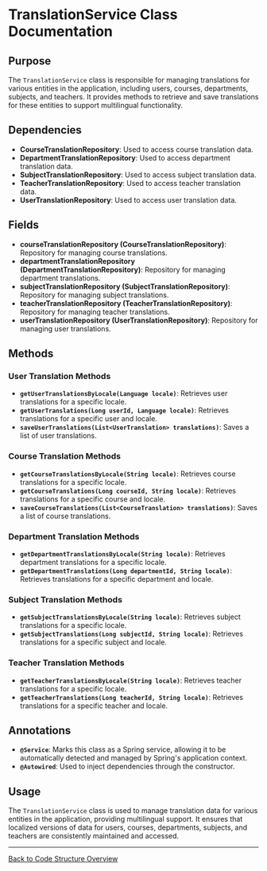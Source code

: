 # TranslationService Class Documentation

## Purpose

The `TranslationService` class is responsible for managing translations for various entities in the application, including users, courses, departments, subjects, and teachers. It provides methods to retrieve and save translations for these entities to support multilingual functionality.

## Dependencies

- **CourseTranslationRepository**: Used to access course translation data.
- **DepartmentTranslationRepository**: Used to access department translation data.
- **SubjectTranslationRepository**: Used to access subject translation data.
- **TeacherTranslationRepository**: Used to access teacher translation data.
- **UserTranslationRepository**: Used to access user translation data.

## Fields

- **courseTranslationRepository (CourseTranslationRepository)**: Repository for managing course translations.
- **departmentTranslationRepository (DepartmentTranslationRepository)**: Repository for managing department translations.
- **subjectTranslationRepository (SubjectTranslationRepository)**: Repository for managing subject translations.
- **teacherTranslationRepository (TeacherTranslationRepository)**: Repository for managing teacher translations.
- **userTranslationRepository (UserTranslationRepository)**: Repository for managing user translations.

## Methods

### User Translation Methods

- **`getUserTranslationsByLocale(Language locale)`**: Retrieves user translations for a specific locale.
- **`getUserTranslations(Long userId, Language locale)`**: Retrieves translations for a specific user and locale.
- **`saveUserTranslations(List<UserTranslation> translations)`**: Saves a list of user translations.

### Course Translation Methods

- **`getCourseTranslationsByLocale(String locale)`**: Retrieves course translations for a specific locale.
- **`getCourseTranslations(Long courseId, String locale)`**: Retrieves translations for a specific course and locale.
- **`saveCourseTranslations(List<CourseTranslation> translations)`**: Saves a list of course translations.

### Department Translation Methods

- **`getDepartmentTranslationsByLocale(String locale)`**: Retrieves department translations for a specific locale.
- **`getDepartmentTranslations(Long departmentId, String locale)`**: Retrieves translations for a specific department and locale.

### Subject Translation Methods

- **`getSubjectTranslationsByLocale(String locale)`**: Retrieves subject translations for a specific locale.
- **`getSubjectTranslations(Long subjectId, String locale)`**: Retrieves translations for a specific subject and locale.

### Teacher Translation Methods

- **`getTeacherTranslationsByLocale(String locale)`**: Retrieves teacher translations for a specific locale.
- **`getTeacherTranslations(Long teacherId, String locale)`**: Retrieves translations for a specific teacher and locale.

## Annotations

- **`@Service`**: Marks this class as a Spring service, allowing it to be automatically detected and managed by Spring's application context.
- **`@Autowired`**: Used to inject dependencies through the constructor.

## Usage

The `TranslationService` class is used to manage translation data for various entities in the application, providing multilingual support. It ensures that localized versions of data for users, courses, departments, subjects, and teachers are consistently maintained and accessed.

---

[Back to Code Structure Overview](../../code-structure/code-structure.md)